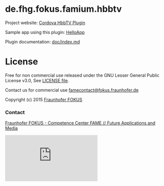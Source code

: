 
# de.fhg.fokus.famium.hbbtv

Project website: [Cordova HbbTV Plugin](https://github.com/fraunhoferfokus/cordova-plugin-hbbtv/)

Sample app using this plugin: [HelloApp](https://github.com/fraunhoferfokus/cordova-plugin-hbbtv-helloapp/)

Plugin documentation: [doc/index.md](doc/index.md)


# License

Free for non commercial use released under the GNU Lesser General Public License v3.0, See [LICENSE file](LICENSE).

Contact us for commercial use <famecontact@fokus.fraunhofer.de>

Copyright (c) 2015 [Fraunhofer FOKUS](https://www.fokus.fraunhofer.de/)

### Contact

[Fraunhofer FOKUS - Competence Center FAME // Future Applications and Media](http://www.fokus.fraunhofer.de/fame)

![Fraunhofer FOKUS](https://famalytics.fokus.fraunhofer.de/piwik.php?idsite=19&rec=1&action_name=cordova-plugin-hbbtv-readme)

